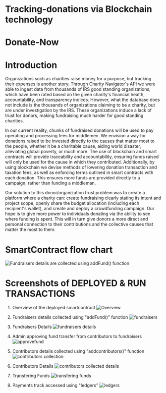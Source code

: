 # Tracking-donations via Blockchain technology
# Donate-Now
# Introduction
Organizations such as charities raise money for a purpose, but tracking their expenses is another story. Through Charity Navigator's API we were able to ingest data from thousands of IRS good standing organizations, which have been rated based on the given charity's financial health, accountability, and transparency indices. However, what the database does not include is the thousands of organizations claiming to be a charity, but are under investigation by the IRS. These organizations induce a lack of trust for donors, making fundraising much harder for good standing charities.

In our current reality, chunks of fundraised donations will be used to pay operating and processing fees for middlemen. We envision a way for donations raised to be invested directly to the causes that matter most to the people, whether it be a charitable cause, aiding world disaster, alleviating global poverty, or much more. The use of blockchain and smart contracts will provide traceability and accountability, ensuring funds raised will only be used for the cause in which they contributed. Additionally, by using blockchain we devise methods of lowering donation transaction and taxation fees, as well as enforcing terms outlined in smart contracts with each donation. This ensures more funds are provided directly to a campaign, rather than funding a middleman.

Our solution to this donor/organization trust problem was to create a platform where a charity can: create fundraising clearly stating its intent and project scope, openly share the budget allocation (including each recipient's wallet), and create and deploy a crowdfunding campaign. Our hope is to give more power to individuals donating via the ability to see where funding is spent. This will in turn give donors a more direct and personal connection to their contributions and the collective causes that matter the most to them.

# SmartContract flow chart
![Fundraisers details are collected using addFund() function](https://user-images.githubusercontent.com/107904467/184612096-51b444c2-b453-466a-849e-6dea66893358.png)

# Screenshots of DEPLOYED & RUN TRANSACTIONS

1) Overview of the deployed smartcontract
![Overview](https://user-images.githubusercontent.com/107904467/184889509-b817679f-ef6d-4af3-847b-82e43611d5c0.jpg)

2) Fundraisers details collected using "addFund()" function
![fundraisers](https://user-images.githubusercontent.com/107904467/184889683-1a01056d-51e5-4432-80d3-0165c83875c7.jpg)

3) Fundraisers Details
![fundraisers details](https://user-images.githubusercontent.com/107904467/184891465-911199ef-3a4a-49f8-b41a-139773934f2c.jpg)

4) Admin approving fund transfer from contributors to fundraisers
![approvefund](https://user-images.githubusercontent.com/107904467/184890310-5b0d81f1-62b2-46cc-88fc-7515cf774b2a.jpg)

5) Contributors details collected using "addcontributors()" function
![contributors collection](https://user-images.githubusercontent.com/107904467/184891989-689fba23-8cf3-41b7-9cbd-2f1c603cff76.jpg)

6) Contributors Details
![contributors collected details](https://user-images.githubusercontent.com/107904467/184892206-246918be-7e2e-4612-9c80-a3f1ad2fe8c4.jpg)

7) Transfering Funds
![transfering funds](https://user-images.githubusercontent.com/107904467/184892408-d0aaf648-b9c8-4e05-a66c-15a21e702457.jpg)

8) Payments track accessed using "ledgers"
 ![ledgers](https://user-images.githubusercontent.com/107904467/184892576-7cddf997-2ee0-46a0-8a20-de2d5631f951.jpg)
